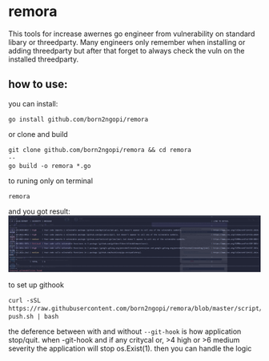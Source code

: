 # remora

This tools for increase awernes go engineer from vulnerability on standard libary or threedparty.
Many engineers only remember when installing or adding threedparty but after that forget to always check the vuln on the installed threedparty.

## how to use:
you can install:
```shell
go install github.com/born2ngopi/remora
```
or clone and build
``` shell
git clone github.com/born2ngopi/remora && cd remora
--
go build -o remora *.go
```

to runing only on terminal
```shell
remora
```
and you got result:
![img](./media/result.png)

to set up githook
``` shell
curl -sSL https://raw.githubusercontent.com/born2ngopi/remora/blob/master/script/pre-push.sh | bash
```

the deference between with and without `--git-hook` is how application stop/quit. 
when -git-hook and if any critycal or, >4 high or >6 medium severity the application will stop os.Exist(1).
then you can handle the logic